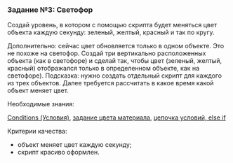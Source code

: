 ### Задание №3: Светофор

Создай уровень, в котором с помощью скрипта будет меняться цвет объекта каждую секунду: зеленый, желтый, красный и так по кругу.

Дополнительно: сейчас цвет обновляется только в одном объекте. Это не похоже на светофор. Создай три вертикально расположенных объекта (как в светофоре) и сделай так, чтобы цвет (зеленый, желтый, красный) отображался только в определенном объекте, как на светофоре). Подсказка: нужно создать отдельный скрипт для каждого из трех объектов. Далее требуется рассчитать в какое время какой объект меняет цвет.  

Необходимые знания:

[Conditions (Условия)](https://github.com/UniumGames/Lessons/tree/master/10#Оператор-if), [задание цвета материала](https://github.com/UniumGames/Lessons/tree/master/10#Задание-цвета-материала), [цепочка условий, else if](https://github.com/UniumGames/Lessons/tree/master/10#Цепочка-условий-else-if)

Критерии качества:

- объект меняет цвет каждую секунду;
- скрипт красиво оформлен.
